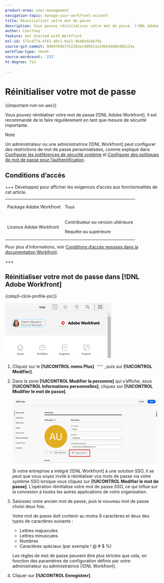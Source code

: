 ```yaml
---
product-area: user-management
navigation-topic: manage-your-workfront-account
title: Réinitialiser votre mot de passe
description: Vous pouvez réinitialiser votre mot de passe  [!DNL Adobe Workfront] . Il est recommandé de le faire régulièrement en tant que mesure de sécurité importante.
author: Courtney
feature: Get Started with Workfront
exl-id: 571cd77d-4f63-40c2-8a21-9646e924e75e
source-git-commit: 80897b9b7752283ec985611e349e4180e48b224a
workflow-type: tm+mt
source-wordcount: '232'
ht-degree: 71%

---
```


# Réinitialiser votre mot de passe

{{important-not-on-aec}}

Vous pouvez réinitialiser votre mot de passe [!DNL Adobe Workfront]. Il est recommandé de le faire régulièrement en tant que mesure de sécurité importante.

>[!NOTE]
>
>Un administrateur ou une administratrice [!DNL Workfront] peut configurer des restrictions de mot de passe personnalisées, comme expliqué dans [Configurer les préférences de sécurité système](../../../administration-and-setup/manage-workfront/security/configure-security-preferences.md) et [Configurer des politiques de mot de passe pour l’authentification](../../../administration-and-setup/manage-workfront/security/configure-password-policies-authentication.md).
>
><!-- [!DNL Workfront] administrator can also reset your password in an Enhanced Authentication enabled environment. For more information, see [Reset a user's password with Enhanced Authentication](../../../workfront-basics/manage-your-account-and-profile/managing-your-workfront-account/reset-user-password-eauth.md).-->

## Conditions d’accès

+++ Développez pour afficher les exigences d’accès aux fonctionnalités de cet article.

<table style="table-layout:auto"> 
 <col> 
 </col>
 <tbody> 
  <tr> 
   <td>Package Adobe Workfront</td> 
   <td> <p>Tous</p> </td> 
  </tr> 
  <tr> 
   <td>Licence Adobe Workfront</td> 
   <td> 
   <p>Contributeur ou version ultérieure</p>
   <p>Requête ou supérieure</p> </td> 
  </tr> 
 </tbody> 
</table>

Pour plus d’informations, voir [Conditions d’accès requises dans la documentation Workfront](/help/quicksilver/administration-and-setup/add-users/access-levels-and-object-permissions/access-level-requirements-in-documentation.md).

+++

## Réinitialiser votre mot de passe dans [!DNL Adobe Workfront]

{{step1-click-profile-pic}}

![Ouvrez le menu principal et sélectionnez votre nom d’utilisateur ou d’utilisatrice.](assets/main-menu-options-350x481.png)

1. Cliquez sur le **[!UICONTROL menu Plus]** ![icône Plus](assets/more-icon.png), puis sur **[!UICONTROL Modifier]**.

1. Dans la zone **[!UICONTROL Modifier la personne]** qui s’affiche, sous **[!UICONTROL Informations personnelles]**, cliquez sur **[!UICONTROL Modifier le mot de passe]**.

   ![Cliquez sur Modifier le mot de passe](assets/edit-user-change-password.png)

   Si votre entreprise a intégré [!DNL Workfront] à une solution SSO, il se peut que vous soyez invité à réinitialiser vos mots de passe via votre système SSO lorsque vous cliquez sur **[!UICONTROL Modifier le mot de passe]**. L’opération réinitialise votre mot de passe SSO, ce qui influe sur la connexion à toutes les autres applications de votre organisation.

1. Saisissez votre ancien mot de passe, puis le nouveau mot de passe choisi deux fois.

   Votre mot de passe doit contenir au moins 8 caractères et deux des types de caractères suivants :

   * Lettres majuscules
   * Lettres minuscules
   * Nombres
   * Caractères spéciaux (par exemple ! @ # $ %)

   Les règles de mot de passe peuvent être plus strictes que cela, en fonction des paramètres de configuration définis par votre administrateur ou administratrice [!DNL Workfront].

1. Cliquer sur **[!UICONTROL Enregistrer]**.
